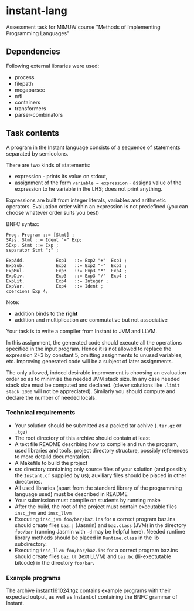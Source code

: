 # instant-lang

Assessment task for MIMUW course "Methods of Implementing Programming Languages"

## Dependencies

Following external libraries were used:
- process
- filepath
- megaparsec
- mtl
- containers
- transformers
- parser-combinators


## Task contents

A program in the Instant language consists of a sequence of statements separated by semicolons.

There are two kinds of statements:

- expression - prints its value on stdout,
- assignment of the form `variable = expression` - assigns value of the expression to he variable in the LHS; does not print anything.

Expressions are built from integer literals, variables and arithmetic operators. Evaluation order within an expression is not predefined (you can choose whatever order suits you best)

BNFC syntax:

```
Prog. Program ::= [Stmt] ;
SAss. Stmt ::= Ident "=" Exp;
SExp. Stmt ::= Exp ;
separator Stmt ";" ;

ExpAdd.            Exp1   ::= Exp2 "+"  Exp1 ;
ExpSub.            Exp2   ::= Exp2 "-"  Exp3 ;
ExpMul.            Exp3   ::= Exp3 "*"  Exp4 ;
ExpDiv.            Exp3   ::= Exp3 "/"  Exp4 ;
ExpLit.            Exp4   ::= Integer ;
ExpVar.            Exp4   ::= Ident ;
coercions Exp 4;
```

Note:

- addition binds to the **right**
- addition and multiplication are commutative but not associative

Your task is to write a compiler from Instant to JVM and LLVM.

In this assignment, the generated code should execute all the operations specified in the input program. Hence it is not allowed to replace the expression 2+3 by constant 5, omitting assignments to unused variables, etc. Improving generated code will be a subject of later assignments.

The only allowed, indeed desirable improvement is choosing an evaluation order so as to minimize the needed JVM stack size. In any case needed stack size must be computed and declared. (clever solutions like `.limit stack 1000` will not be appreciated). Similarly you should compute and declare the number of needed locals.

### Technical requirements
- Your solution should be submitted as a packed tar achive (`.tar.gz` or `.tgz`)
- The root directory of this archive should contain at least
- A text file README describing how to compile and run the program, used libraries and tools, project directory structure, possibly references to more detaild documentation.
- A Makefile to build the project
- src directory containing only source files of your solution (and possibly the `Instant.cf` supplied by us); auxiliary files should be placed in other directories.
- All used libraries (apart from the standard library of the programming language used) must be described in README
- Your submission must compile on students by running make
- After the build, the root of the project must contain executable files `insc_jvm` and `insc_llvm`
- Executing `insc_jvm foo/bar/baz.ins` for a correct program baz.ins should create files `baz.j` (Jasmin) and `baz.class` (JVM) in the directory `foo/bar` (running Jasmin with `-d` may be helpful here). Needed runtime library methods should be placed in `Runtime.class` in the lib subdirectory.
- Executing `insc_llvm foo/bar/baz.ins` for a correct program baz.ins should create files `baz.ll` (text LLVM) and `baz.bc` (lli-exectutable bitcode) in the directory `foo/bar`.

### Example programs
The archive [instant161024.tgz](https://www.mimuw.edu.pl/~ben/Zajecia/Mrj2019/instant161024.tgz) contains example programs with their expected output, as well as Instant.cf containing the BNFC grammar of Instant.
